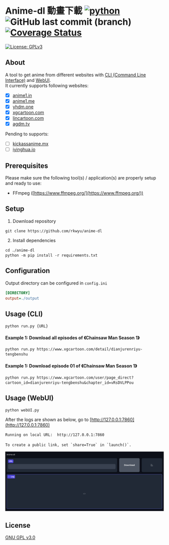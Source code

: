 # Anime-dl 動畫下載 [![python](https://img.shields.io/badge/Python-3.11-3776AB.svg?style=flat&logo=python&logoColor=white)](https://www.python.org) ![GitHub last commit (branch)](https://img.shields.io/github/last-commit/rkwyu/anime-dl/main) [![Coverage Status](https://coveralls.io/repos/github/rkwyu/anime-dl/badge.svg?branch=main)](https://coveralls.io/github/rkwyu/anime-dl?branch=main)

[![License: GPLv3](https://img.shields.io/badge/License-GPLv3-blue.svg)](https://www.gnu.org/licenses/gpl-3.0)

## About ##
A tool to get anime from different websites with [CLI (Command Line Interface)](#usage-cli) and [WebUI](#usage-webui).  
It currently supports following websites:  
- [x] [anime1.in](https://anime1.in/)  
- [x] [anime1.me](https://anime1.me/)  
- [x] [yhdm.one](https://yhdm.one/)  
- [x] [xgcartoon.com](https://www.xgcartoon.com/)
- [x] [lincartoon.com](https://www.lincartoon.com/)
- [x] [agdm.tv](https://www.agdm.tv/)

Pending to supports:  
- [ ] [kickassanime.mx](https://www1.kickassanime.mx/)
- [ ] [iyinghua.io](http://www.iyinghua.io/)

## Prerequisites ##
Please make sure the following tool(s) / application(s) are properly setup and ready to use:
- FFmpeg ([https://www.ffmpeg.org/](https://www.ffmpeg.org/))

## Setup ##
1. Download repository  
```console
git clone https://github.com/rkwyu/anime-dl
```
2. Install dependencies
```console
cd ./anime-dl
python -m pip install -r requirements.txt
```

## Configuration ##
Output directory can be configured in `config.ini`
```ini
[DIRECTORY]
output=./output
```

## Usage (CLI) ##
```console
python run.py {URL}
```

#### Example 1: Download all episodes of 《Chainsaw Man Season 1》 ####
```console
python run.py https://www.xgcartoon.com/detail/dianjurenriyu-tengbenshu
```
#### Example 1: Download episode 01 of 《Chainsaw Man Season 1》 ####
```console
python run.py https://www.xgcartoon.com/user/page_direct?cartoon_id=dianjurenriyu-tengbenshu&chapter_id=vRsDVLPPou
```

## Usage (WebUI) ##
```console
python webUI.py
```
After the logs are shown as below, go to [http://127.0.0.1:7860](http://127.0.0.1:7860)
```console
Running on local URL:  http://127.0.0.1:7860

To create a public link, set `share=True` in `launch()`.
```
![anime-al screenshot](docs/screenshot.png?raw=true "anime-al")


## License ##
[GNU GPL v3.0](LICENSE.md)
